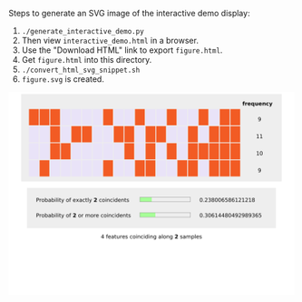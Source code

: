 Steps to generate an SVG image of the interactive demo display:

1. `./generate_interactive_demo.py`
2. Then view `interactive_demo.html` in a browser.
3. Use the "Download HTML" link to export `figure.html`.
4. Get `figure.html` into this directory.
5. `./convert_html_svg_snippet.sh`
6. `figure.svg` is created.

![alttext](figure.svg)
